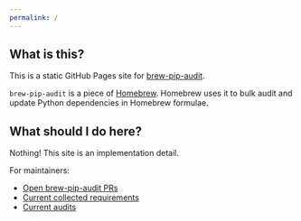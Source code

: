 ```yaml
---
permalink: /
---
```


## What is this?

This is a static GitHub Pages site for [brew-pip-audit].

`brew-pip-audit` is a piece of [Homebrew]. Homebrew uses it to bulk audit
and update Python dependencies in Homebrew formulae.

[brew-pip-audit]: https://github.com/Homebrew/brew-pip-audit
[Homebrew]: https://brew.sh

## What should I do here?

Nothing! This site is an implementation detail.

For maintainers:

* [Open brew-pip-audit PRs]
* [Current collected requirements]
* [Current audits]

[Open brew-pip-audit PRs]: https://github.com/Homebrew/homebrew-core/pulls?q=sort%3Aupdated-desc+is%3Aopen+is%3Apr+author%3ABrewTestBot+%22bump+python+resources%22+in%3Atitle
[Current collected requirements]: ./formula-requirements.json
[Current audits]: ./formula-audits.json
